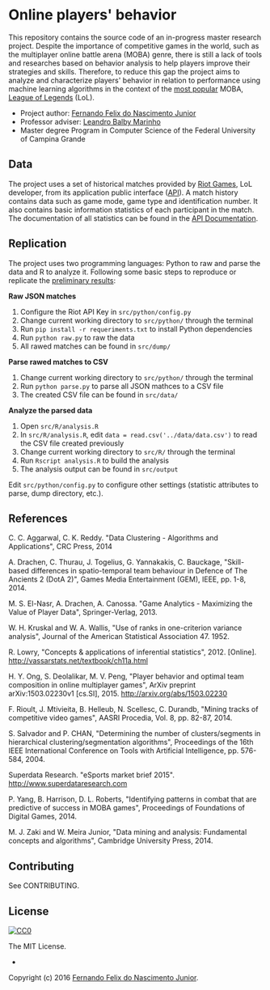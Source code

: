 # Online players' behavior

This repository contains the source code of an in-progress master research project. Despite the importance of competitive games in the world, such as the multiplayer online battle arena (MOBA) genre, there is still a lack of tools and researches based on behavior analysis to help players improve their strategies and skills. Therefore, to reduce this gap the project aims to analyze and characterize players' behavior in relation to performance using machine learning algorithms in the context of the [most popular](https://www.superdataresearch.com/market-data/esports-market-brief/) MOBA, [League of Legends](http://leagueoflegends.com/) (LoL).

* Project author: [Fernando Felix do Nascimento Junior](https://linkedin.com/in/fernandofnjr)
* Professor adviser: [Leandro Balby Marinho](https://linkedin.com/in/leandro-balby-marinho-28b696b)
* Master degree Program in Computer Science of the Federal University of Campina Grande

## Data

The project uses a set of historical matches provided by [Riot Games](http://www.riotgames.com/), LoL developer, from its application public interface ([API](https://developer.riotgames.com)). A match history contains data such as game mode, game type and identification number. It also contains basic information statistics of each participant in the match. The documentation of all statistics can be found in the [API Documentation](https://developer.riotgames.com/api/methods#!/1064).

## Replication

The project uses two programming languages: Python to raw and parse the data and R to analyze it. Following some basic steps to reproduce or replicate the [preliminary results](src/output/README.md):

**Raw JSON matches**

1. Configure the Riot API Key in `src/python/config.py`
2. Change current working directory to `src/python/` through the terminal
3. Run `pip install -r requeriments.txt` to install Python dependencies
2. Run `python raw.py` to raw the data
3. All rawed matches can be found in `src/dump/`

**Parse rawed matches to CSV**

1. Change current working directory to `src/python/` through the terminal
2. Run `python parse.py` to parse all JSON mathces to a CSV file
3. The created CSV file can be found in `src/data/`

**Analyze the parsed data**

1. Open `src/R/analysis.R`
2. In `src/R/analysis.R`, edit `data = read.csv('../data/data.csv')` to read the CSV file created previously
3. Change current working directory to `src/R/` through the terminal
4. Run `Rscript analysis.R` to build the analysis
5. The analysis output can be found in `src/output`

Edit `src/python/config.py` to configure other settings (statistic attributes to parse, dump directory, etc.).

## References

C. C. Aggarwal, C. K. Reddy. "Data Clustering - Algorithms and Applications", CRC Press, 2014

A. Drachen, C. Thurau, J. Togelius, G. Yannakakis, C. Bauckage, "Skill-based differences in spatio-temporal team behaviour in Defence of The Ancients 2 (DotA 2)", Games Media Entertainment (GEM), IEEE, pp. 1-8, 2014.

M. S. El-Nasr, A. Drachen, A. Canossa. "Game Analytics - Maximizing the Value of Player Data", Springer-Verlag, 2013.

W. H. Kruskal and W. A. Wallis, "Use of ranks in one-criterion variance analysis", Journal of the American Statistical Association 47. 1952.

R. Lowry, "Concepts & applications of inferential statistics", 2012. [Online]. http://vassarstats.net/textbook/ch11a.html

H. Y. Ong, S. Deolalikar, M. V. Peng, "Player behavior and optimal team composition in online multiplayer games", ArXiv preprint arXiv:1503.02230v1 [cs.SI], 2015. http://arxiv.org/abs/1503.02230

F. Rioult, J. Mtivieita, B. Helleub, N. Scellesc, C. Durandb, "Mining tracks of competitive video games", AASRI Procedia, Vol. 8, pp. 82-87, 2014.

S. Salvador and P. CHAN, "Determining the number of clusters/segments in hierarchical clustering/segmentation algorithms", Proceedings of the 16th IEEE International Conference on Tools with Artificial Intelligence, pp. 576-584, 2004.

Superdata Research. "eSports market brief 2015". http://www.superdataresearch.com

P. Yang, B. Harrison, D. L. Roberts, "Identifying patterns in combat that are predictive of success in MOBA games", Proceedings of Foundations of Digital Games, 2014.

M. J. Zaki and W. Meira Junior, "Data mining and analysis: Fundamental concepts and algorithms", Cambridge University Press, 2014.

## Contributing

See CONTRIBUTING.

## License

[![CC0](https://i.creativecommons.org/l/by-nc-sa/4.0/88x31.png)](https://creativecommons.org/licenses/by-nc-sa/4.0/)

The MIT License.

-

Copyright (c) 2016 [Fernando Felix do Nascimento Junior](https://github.com/fernandojunior/).
